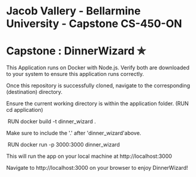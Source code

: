 # Jacob Vallery - Bellarmine University - Capstone CS-450-ON

# Capstone : DinnerWizard &#10031;
This Application runs on Docker with Node.js.
Verify both are downloaded to your system to ensure this application runs correctly. 

Once this repository is successfully cloned, navigate to the corresponding (destination) directory. 

Ensure the current working directory is within the application folder. (RUN cd application)

&nbsp;RUN docker build -t dinner_wizard .

Make sure to include the '.' after 'dinner_wizard'above.

&nbsp;RUN docker run -p 3000:3000 dinner_wizard

This will run the app on your local machine at http://localhost:3000

Navigate to http://localhost:3000 on your browser to enjoy DinnerWizard!
